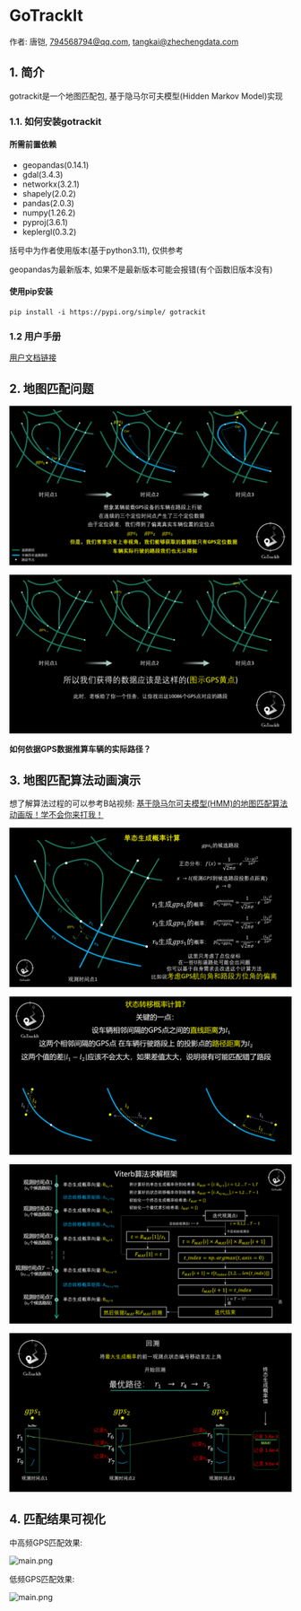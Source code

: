 # GoTrackIt

作者: 唐铠, 794568794@qq.com, tangkai@zhechengdata.com

## 1. 简介
gotrackit是一个地图匹配包, 基于隐马尔可夫模型(Hidden Markov Model)实现

### 1.1. 如何安装gotrackit

#### __所需前置依赖__

- geopandas(0.14.1)
- gdal(3.4.3)
- networkx(3.2.1)
- shapely(2.0.2)
- pandas(2.0.3)
- numpy(1.26.2)
- pyproj(3.6.1)
- keplergl(0.3.2)

括号中为作者使用版本(基于python3.11), 仅供参考

geopandas为最新版本, 如果不是最新版本可能会报错(有个函数旧版本没有)

#### __使用pip安装__

``` shell
pip install -i https://pypi.org/simple/ gotrackit
```

### 1.2 用户手册

[用户文档链接](https://gotrackitdocs.readthedocs.io/en/latest/)

## 2. 地图匹配问题

![car_gps.png](doc/docs/source/images/car_gps.png)

![where_car.png](doc/docs/source/images/whereIsCar.png)

__如何依据GPS数据推算车辆的实际路径？__

## 3. 地图匹配算法动画演示

想了解算法过程的可以参考B站视频:
[基于隐马尔可夫模型(HMM)的地图匹配算法动画版！学不会你来打我！](https://www.bilibili.com/video/BV1gQ4y1w7dC/?vd_source=7389960e7356c27a5d1849f7ee9ae6f2)

![main.png](doc/docs/source/images/single_p.png)

![main.png](./doc/docs/source/images/transition.png)

![main.png](./doc/docs/source/images/viterbi.png)

![main.png](./doc/docs/source/images/trace.png)


## 4. 匹配结果可视化

中高频GPS匹配效果:

![main.png](./doc/docs/source/images/m_h_f.gif)

低频GPS匹配效果:

![main.png](./doc/docs/source/images/l_f.gif)
